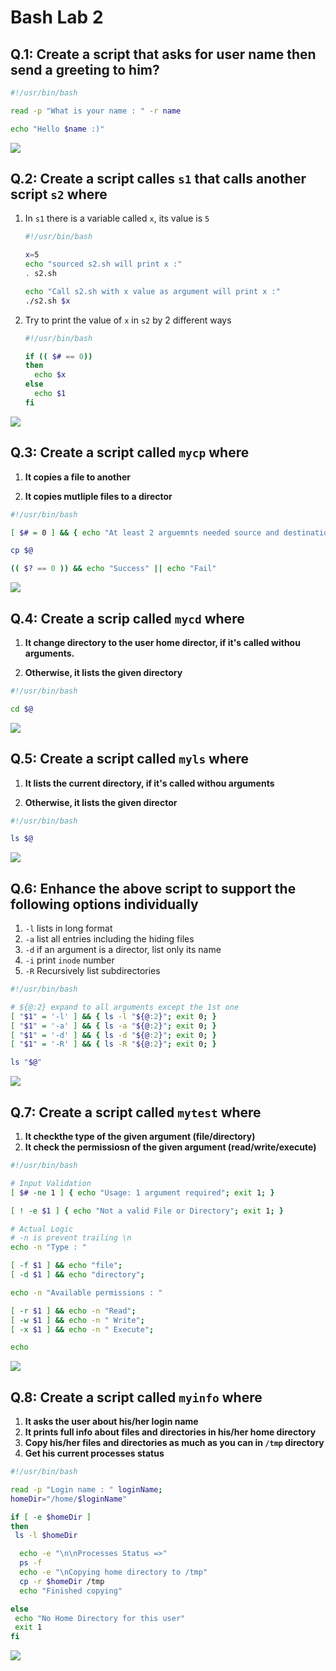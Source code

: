 # Bash Lab 2

## Q.1: Create a script that asks for user name then send a greeting to him?

```bash
#!/usr/bin/bash

read -p "What is your name : " -r name

echo "Hello $name :)"
```

![](./imgs/bash-lab2-1.png)

## Q.2: Create a script calles `s1` that calls another script `s2` where

1. In `s1` there is a variable called `x`, its value is `5`

    ```bash
    #!/usr/bin/bash

    x=5
    echo "sourced s2.sh will print x :"
    . s2.sh

    echo "Call s2.sh with x value as argument will print x :"
    ./s2.sh $x
    ```
  
1. Try to print the value of `x` in `s2` by 2 different ways

    ```bash
    #!/usr/bin/bash

    if (( $# == 0))
    then
      echo $x
    else
      echo $1
    fi
    ```

![](./imgs/bash-lab2-2.png)

## Q.3: Create a script called `mycp` where

1. **It copies a file to another**

1. **It copies mutliple files to a director**

```bash
#!/usr/bin/bash

[ $# = 0 ] && { echo "At least 2 arguemnts needed source and destination"; exit 1; }

cp $@

(( $? == 0 )) && echo "Success" || echo "Fail"
```

![](./imgs/bash-lab2-3.png)

## Q.4: Create a scrip called `mycd` where

1. **It change directory to the user home director, if it's called withou arguments.**

1. **Otherwise, it lists the given directory**

```bash
#!/usr/bin/bash

cd $@
```

![](./imgs/bash-lab2-4.png)

## Q.5: Create a script called `myls` where

1. **It lists the current directory, if it's called withou arguments**

1. **Otherwise, it lists the given director**

```bash
#!/usr/bin/bash

ls $@
```

![](./imgs/bash-lab2-5.png)

## Q.6: Enhance the above script to support the following options individually

1. `-l` lists in long format
1. `-a` list all entries including the hiding files
1. `-d` if an argument is a director, list only its name
1. `-i` print `inode` number
1. `-R` Recursively list subdirectories

```bash
#!/usr/bin/bash

# ${@:2} expand to all arguments except the 1st one
[ "$1" = '-l' ] && { ls -l "${@:2}"; exit 0; }
[ "$1" = '-a' ] && { ls -a "${@:2}"; exit 0; }
[ "$1" = '-d' ] && { ls -d "${@:2}"; exit 0; }
[ "$1" = '-R' ] && { ls -R "${@:2}"; exit 0; }

ls "$@"
```

![](./imgs/bash-lab2-6.png)

## Q.7: Create a script called `mytest` where

1. **It checkthe type of the given argument (file/directory)**
1. **It check the permissiosn of the given argument (read/write/execute)**

```bash
#!/usr/bin/bash

# Input Validation
[ $# -ne 1 ] { echo "Usage: 1 argument required"; exit 1; }

[ ! -e $1 ] { echo "Not a valid File or Directory"; exit 1; }

# Actual Logic
# -n is prevent trailing \n
echo -n "Type : "

[ -f $1 ] && echo "file";
[ -d $1 ] && echo "directory";

echo -n "Available permissions : "

[ -r $1 ] && echo -n "Read";
[ -w $1 ] && echo -n " Write";
[ -x $1 ] && echo -n " Execute";

echo 
```

![](./imgs/bash-lab2-7.png)

## Q.8: Create a script called `myinfo` where

1. **It asks the user about his/her login name**
1. **It prints full info about files and directories in his/her home directory**
1. **Copy his/her files and directories as much as you can in `/tmp` directory**
1. **Get his current processes status**

```bash
#!/usr/bin/bash

read -p "Login name : " loginName;
homeDir="/home/$loginName"

if [ -e $homeDir ]
then
 ls -l $homeDir

  echo -e "\n\nProcesses Status =>"
  ps -f
  echo -e "\nCopying home directory to /tmp"
  cp -r $homeDir /tmp
  echo "Finished copying"

else
 echo "No Home Directory for this user"
 exit 1
fi
```

![](./imgs/bash-lab2-8.png)
